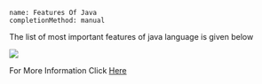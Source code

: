 ```ngMeta
name: Features Of Java
completionMethod: manual
```

<p>The list of most important features of java language is given below</p>
<p><img src="https://www.google.co.in/url?sa=i&rct=j&q=&esrc=s&source=images&cd=&cad=rja&uact=8&ved=2ahUKEwjPm63fxr_dAhWHPI8KHVHFBPQQjRx6BAgBEAU&url=https%3A%2F%2Fwww.sitesbay.com%2Fjava%2Ffeatures-of-java&psig=AOvVaw1i4PyAOgDwxSqMF1OgdCu8&ust=1537188277299043"></p>
<p>For More Information Click <a href="https://it.toolbox.com/blogs/craigborysowich/key-features-of-the-java-language-092210">Here</a></p>